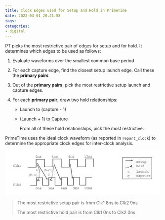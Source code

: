 ```yaml
---
title: Clock Edges used for Setup and Hold in PrimeTime
date: 2022-03-01 20:21:58
tags:
categories:
- digital
---
```


PT picks the most restrictive pair of edges for setup and for hold. It determines which edges to be used as follows:

1. Evaluate waveforms over the smallest common base period

2. For each capture edge, find the closest setup launch edge. Call these the **primary pairs**

3. Out of the **primary pairs**, pick the most restrictive setup launch and capture edges.

4. For each **primary pair**, draw two hold relationships:

   - Launch to (capture - 1)

   - (Launch + 1) to Capture

     From all of these hold relationships, pick the most restrictive.

PrimeTime uses the ideal clock waveform (as reported in `report_clock`) to determine the appropriate clock edges for inter-clock analysis.

![image-20220301203135490](clock-edges-used-for-setup-and-hold-primetime/image-20220301203135490.png)

> The most restrictive setup pair is from Clk1 8ns to Clk2 9ns
>
> The most restrictive hold pair is from Clk1 0ns to Clk2 0ns

